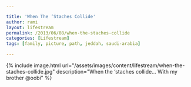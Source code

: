 ```yaml
---

title: 'When The ‘Staches Collide'
author: rami
layout: lifestream
permalink: /2013/06/08/when-the-staches-collide
categories: [Lifestream]
tags: [family, picture, path, jeddah, saudi-arabia]

---
```


{% include image.html url="/assets/images/content/lifestream/when-the-staches-collide.jpg" description="When the ‘staches collide… With my brother @oobi" %}
